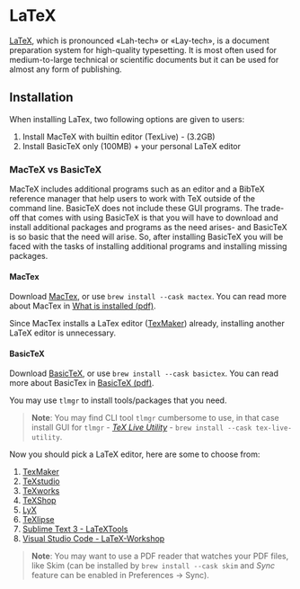 # LaTeX

[LaTeX](https://www.latex-project.org/about/), which is pronounced «Lah-tech» or «Lay-tech», is a document preparation system for high-quality typesetting. It is most often used for medium-to-large technical or scientific documents but it can be used for almost any form of publishing.

## Installation

When installing LaTex, two following options are given to users:

1. Install MacTeX with builtin editor \(TexLive\) - \(3.2GB\)
2. Install BasicTeX only \(100MB\) + your personal LaTeX editor

### MacTeX vs BasicTeX

MacTeX includes additional programs such as an editor and a BibTeX reference manager that help users to work with TeX outside of the command line. BasicTeX does not include these GUI programs. The trade-off that comes with using BasicTeX is that you will have to download and install additional packages and programs as the need arises- and BasicTeX is so basic that the need will arise. So, after installing BasicTeX you will be faced with the tasks of installing additional programs and installing missing packages.

#### MacTex

Download [MacTex](http://www.tug.org/mactex/), or use `brew install --cask mactex`. You can read more about MacTex in [What is installed \(pdf\)](https://www.tug.org/mactex/What_Is_Installed.pdf).

Since MacTex installs a LaTex editor \([TexMaker](http://www.xm1math.net/texmaker/download.html)\) already, installing another LaTeX editor is unnecessary.

#### BasicTeX

Download [BasicTeX](http://tug.org/mactex/morepackages.html), or use `brew install --cask basictex`. You can read more about BasicTex in [BasicTeX \(pdf\)](http://pages.uoregon.edu/koch/BasicTeX.pdf).

You may use `tlmgr` to install tools/packages that you need.

> **Note**: You may find CLI tool `tlmgr` cumbersome to use, in that case install GUI for `tlmgr` - [_TeX Live Utility_](https://amaxwell.github.io/tlutility/) - `brew install --cask tex-live-utility`.

Now you should pick a LaTeX editor, here are some to choose from:

1. [TexMaker](http://www.xm1math.net/texmaker/)
2. [TeXstudio](http://texstudio.sourceforge.net/)
3. [TeXworks](https://github.com/TeXworks/texworks/releases)
4. [TeXShop](http://pages.uoregon.edu/koch/texshop/)
5. [LyX](http://www.lyx.org/)
6. [TeXlipse](http://texlipse.sourceforge.net/)
7. [Sublime Text 3 - LaTeXTools](https://github.com/SublimeText/LaTeXTools)
8. [Visual Studio Code - LaTeX-Workshop](https://github.com/James-Yu/LaTeX-Workshop)

> **Note**: You may want to use a PDF reader that watches your PDF files, like Skim \(can be installed by `brew install --cask skim` and _Sync_ feature can be enabled in Preferences -&gt; Sync\).

